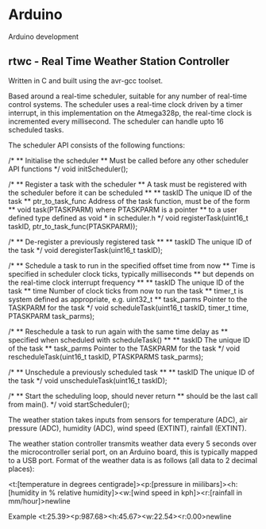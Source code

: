 # Arduino
Arduino development

rtwc - Real Time Weather Station Controller
-------------------------------------------

Written in C and built using the avr-gcc toolset.

Based around a real-time scheduler, suitable for any number of real-time control systems. The scheduler uses a real-time clock driven by a timer interrupt, in this implementation on the Atmega328p, the real-time clock is incremented every millisecond. The scheduler can handle upto 16 scheduled tasks.

The scheduler API consists of the following functions:

/*
** Initialise the scheduler
** Must be called before any other scheduler API functions
*/
void initScheduler();

/*
** Register a task with the scheduler
** A task must be registered with the scheduler before it can be scheduled
**
** taskID			The unique ID of the task
** ptr_to_task_func	Address of the task function, must be of the form
**					void task(PTASKPARM) where PTASKPARM is a pointer
**					to a user defined type defined as void * in scheduler.h
*/
void registerTask(uint16_t taskID, ptr_to_task_func(PTASKPARM));

/*
** De-register a previously registered task
**
** taskID			The unique ID of the task
*/
void deregisterTask(uint16_t taskID);

/*
** Schedule a task to run in the specified offset time from now
** Time is specified in scheduler clock ticks, typically milliseconds
** but depends on the real-time clock interrupt frequency
**
** taskID			The unique ID of the task
** time				Number of clock ticks from now to run the task
**					timer_t is system defined as appropriate, e.g. uint32_t
** task_parms		Pointer to the TASKPARM for the task
*/
void scheduleTask(uint16_t taskID, timer_t time, PTASKPARM task_parms);

/*
** Reschedule a task to run again with the same time delay as 
** specified when scheduled with scheduleTask()
**
** taskID			The unique ID of the task
** task_parms		Pointer to the TASKPARM for the task
*/
void rescheduleTask(uint16_t taskID, PTASKPARMS task_parms);

/*
** Unschedule a previously scheduled task
**
** taskID			The unique ID of the task
*/
void unscheduleTask(uint16_t taskID);

/*
** Start the scheduling loop, should never return
** should be the last call from main().
*/
void startScheduler();

The weather station takes inputs from sensors for temperature (ADC), air pressure (ADC), humidity (ADC), wind speed (EXTINT), rainfall (EXTINT).

The weather station controller transmits weather data every 5 seconds over the microcontroller serial port, on an Arduino board, this is typically mapped to a USB port. Format of the weather data is as follows (all data to 2 decimal places):

<t:[temperature in degrees centigrade]><p:[pressure in miilibars]><h:[humidity in % relative humidity]><w:[wind speed in kph]><r:[rainfall in mm/hour]>newline

Example
<t:25.39><p:987.68><h:45.67><w:22.54><r:0.00>newline
